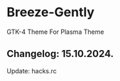 # Breeze-Gently
GTK-4 Theme For Plasma Theme

Changelog: 15.10.2024.
----------------------

Update: hacks.rc
